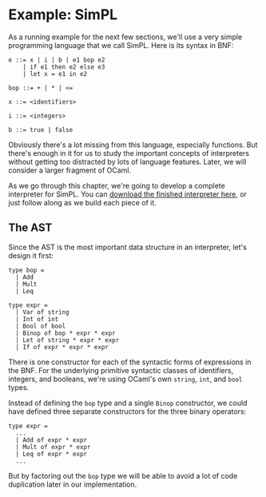 # Example: SimPL

As a running example for the next few sections, we'll use a very
simple programming language that we call SimPL.  Here is its
syntax in BNF:

```
e ::= x | i | b | e1 bop e2                
    | if e1 then e2 else e3
    | let x = e1 in e2     

bop ::= + | * | <=

x ::= <identifiers>

i ::= <integers>
 
b ::= true | false      
```

Obviously there's a lot missing from this language, especially functions.
But there's enough in it for us to study the important concepts
of interpreters without getting too distracted by lots of language
features.  Later, we will consider a larger fragment of OCaml.

As we go through this chapter, we're going to develop a complete
interpreter for SimPL.  You can <a href="/interp/simpl.zip" download
target="_blank"> download the finished interpreter
here</a>, or just follow along as we build each piece of it.

## The AST

Since the AST is the most important data structure in an interpreter,
let's design it first:
```
type bop = 
  | Add
  | Mult
  | Leq

type expr =
  | Var of string
  | Int of int
  | Bool of bool  
  | Binop of bop * expr * expr
  | Let of string * expr * expr
  | If of expr * expr * expr
```
There is one constructor for each of the syntactic forms of expressions in the BNF.
For the underlying primitive syntactic classes of identifiers, integers, and booleans,
we're using OCaml's own `string`, `int`, and `bool` types.  

Instead of defining the `bop` type and a single `Binop` constructor,
we could have defined three separate constructors for the three binary operators: 
```
type expr =
  ...
  | Add of expr * expr
  | Mult of expr * expr 
  | Leq of expr * expr
  ...
```
But by factoring out the `bop` type we will be able to avoid a lot of code duplication
later in our implementation.

